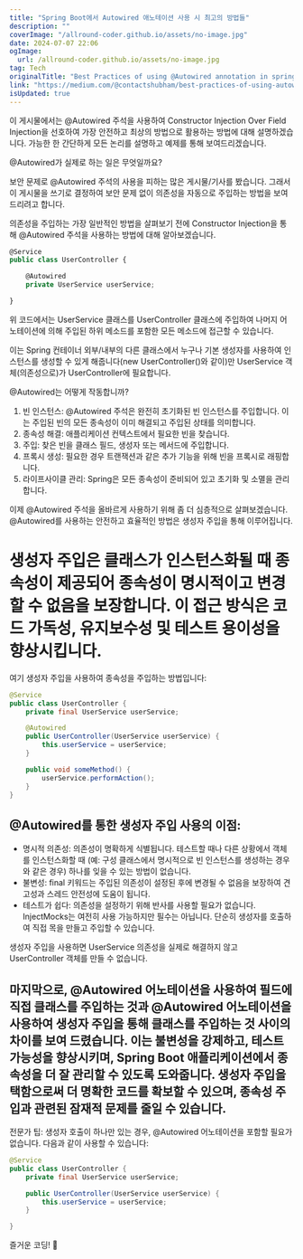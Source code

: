 ```yaml
---
title: "Spring Boot에서 Autowired 애노테이션 사용 시 최고의 방법들"
description: ""
coverImage: "/allround-coder.github.io/assets/no-image.jpg"
date: 2024-07-07 22:06
ogImage:
  url: /allround-coder.github.io/assets/no-image.jpg
tag: Tech
originalTitle: "Best Practices of using @Autowired annotation in spring boot"
link: "https://medium.com/@contactshubham/best-practices-of-using-autowired-annotation-in-spring-boot-6675cf7e8d9b"
isUpdated: true
---
```


이 게시물에서는 @Autowired 주석을 사용하여 Constructor Injection Over Field Injection을 선호하여 가장 안전하고 최상의 방법으로 활용하는 방법에 대해 설명하겠습니다. 가능한 한 간단하게 모든 논리를 설명하고 예제를 통해 보여드리겠습니다.

@Autowired가 실제로 하는 일은 무엇일까요?

보안 문제로 @Autowired 주석의 사용을 피하는 많은 게시물/기사를 봤습니다. 그래서 이 게시물을 쓰기로 결정하여 보안 문제 없이 의존성을 자동으로 주입하는 방법을 보여드리려고 합니다.

의존성을 주입하는 가장 일반적인 방법을 살펴보기 전에 Constructor Injection을 통해 @Autowired 주석을 사용하는 방법에 대해 알아보겠습니다.

<!-- seedividend - 사각형 -->

<ins class="adsbygoogle"
     style="display:block"
     data-ad-client="ca-pub-4877378276818686"
     data-ad-slot="1898504329"
     data-ad-format="auto"
     data-full-width-responsive="true"></ins>

<script>
     (adsbygoogle = window.adsbygoogle || []).push({});
</script>

```js
@Service
public class UserController {

    @Autowired
    private UserService userService;

}
```

위 코드에서는 UserService 클래스를 UserController 클래스에 주입하여 나머지 어노테이션에 의해 주입된 하위 메소드를 포함한 모든 메소드에 접근할 수 있습니다.

이는 Spring 컨테이너 외부/내부의 다른 클래스에서 누구나 기본 생성자를 사용하여 인스턴스를 생성할 수 있게 해줍니다(new UserController()와 같이)만 UserService 객체(의존성으로)가 UserController에 필요합니다.

@Autowired는 어떻게 작동합니까?

<!-- seedividend - 사각형 -->

<ins class="adsbygoogle"
     style="display:block"
     data-ad-client="ca-pub-4877378276818686"
     data-ad-slot="1898504329"
     data-ad-format="auto"
     data-full-width-responsive="true"></ins>

<script>
     (adsbygoogle = window.adsbygoogle || []).push({});
</script>

1. 빈 인스턴스: @Autowired 주석은 완전히 초기화된 빈 인스턴스를 주입합니다. 이는 주입된 빈의 모든 종속성이 이미 해결되고 주입된 상태를 의미합니다.
2. 종속성 해결: 애플리케이션 컨텍스트에서 필요한 빈을 찾습니다.
3. 주입: 찾은 빈을 클래스 필드, 생성자 또는 메서드에 주입합니다.
4. 프록시 생성: 필요한 경우 트랜잭션과 같은 추가 기능을 위해 빈을 프록시로 래핑합니다.
5. 라이프사이클 관리: Spring은 모든 종속성이 준비되어 있고 초기화 및 소멸을 관리합니다.

이제 @Autowired 주석을 올바르게 사용하기 위해 좀 더 심층적으로 살펴보겠습니다. @Autowired를 사용하는 안전하고 효율적인 방법은 생성자 주입을 통해 이루어집니다.

# 생성자 주입은 클래스가 인스턴스화될 때 종속성이 제공되어 종속성이 명시적이고 변경할 수 없음을 보장합니다. 이 접근 방식은 코드 가독성, 유지보수성 및 테스트 용이성을 향상시킵니다.

여기 생성자 주입을 사용하여 종속성을 주입하는 방법입니다:

<!-- seedividend - 사각형 -->

<ins class="adsbygoogle"
     style="display:block"
     data-ad-client="ca-pub-4877378276818686"
     data-ad-slot="1898504329"
     data-ad-format="auto"
     data-full-width-responsive="true"></ins>

<script>
     (adsbygoogle = window.adsbygoogle || []).push({});
</script>

```java
@Service
public class UserController {
    private final UserService userService;

    @Autowired
    public UserController(UserService userService) {
        this.userService = userService;
    }

    public void someMethod() {
        userService.performAction();
    }
}
```

## @Autowired를 통한 생성자 주입 사용의 이점:

- 명시적 의존성: 의존성이 명확하게 식별됩니다. 테스트할 때나 다른 상황에서 객체를 인스턴스화할 때 (예: 구성 클래스에서 명시적으로 빈 인스턴스를 생성하는 경우와 같은 경우) 하나를 잊을 수 있는 방법이 없습니다.
- 불변성: final 키워드는 주입된 의존성이 설정된 후에 변경될 수 없음을 보장하여 견고성과 스레드 안전성에 도움이 됩니다.
- 테스트가 쉽다: 의존성을 설정하기 위해 반사를 사용할 필요가 없습니다. InjectMocks는 여전히 사용 가능하지만 필수는 아닙니다. 단순히 생성자를 호출하여 직접 목을 만들고 주입할 수 있습니다.

생성자 주입을 사용하면 UserService 의존성을 실제로 해결하지 않고 UserController 객체를 만들 수 없습니다.

<!-- seedividend - 사각형 -->

<ins class="adsbygoogle"
     style="display:block"
     data-ad-client="ca-pub-4877378276818686"
     data-ad-slot="1898504329"
     data-ad-format="auto"
     data-full-width-responsive="true"></ins>

<script>
     (adsbygoogle = window.adsbygoogle || []).push({});
</script>

## 마지막으로, @Autowired 어노테이션을 사용하여 필드에 직접 클래스를 주입하는 것과 @Autowired 어노테이션을 사용하여 생성자 주입을 통해 클래스를 주입하는 것 사이의 차이를 보여 드렸습니다. 이는 불변성을 강제하고, 테스트 가능성을 향상시키며, Spring Boot 애플리케이션에서 종속성을 더 잘 관리할 수 있도록 도와줍니다. 생성자 주입을 택함으로써 더 명확한 코드를 확보할 수 있으며, 종속성 주입과 관련된 잠재적 문제를 줄일 수 있습니다.

전문가 팁: 생성자 호출이 하나만 있는 경우, @Autowired 어노테이션을 포함할 필요가 없습니다. 다음과 같이 사용할 수 있습니다:

```java
@Service
public class UserController {
    private final UserService userService;

    public UserController(UserService userService) {
        this.userService = userService;
    }

}
```

즐거운 코딩! 🚀
